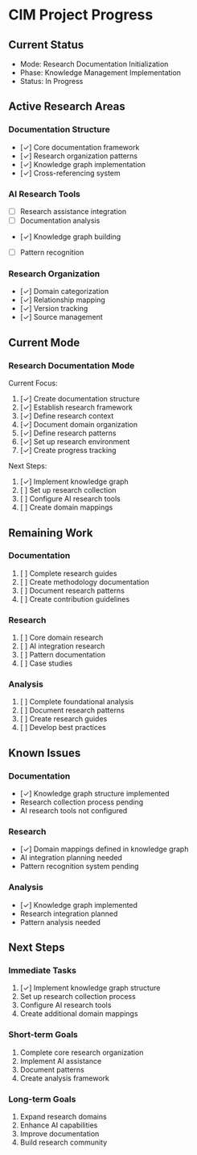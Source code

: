 # CIM Project Progress

## Current Status
- Mode: Research Documentation Initialization
- Phase: Knowledge Management Implementation
- Status: In Progress

## Active Research Areas

### Documentation Structure
- [✓] Core documentation framework
- [✓] Research organization patterns
- [✓] Knowledge graph implementation
- [✓] Cross-referencing system

### AI Research Tools
- [ ] Research assistance integration
- [ ] Documentation analysis
- [✓] Knowledge graph building
- [ ] Pattern recognition

### Research Organization
- [✓] Domain categorization
- [✓] Relationship mapping
- [✓] Version tracking
- [✓] Source management

## Current Mode

### Research Documentation Mode
Current Focus:
1. [✓] Create documentation structure
2. [✓] Establish research framework
3. [✓] Define research context
4. [✓] Document domain organization
5. [✓] Define research patterns
6. [✓] Set up research environment
7. [✓] Create progress tracking

Next Steps:
1. [✓] Implement knowledge graph
2. [ ] Set up research collection
3. [ ] Configure AI research tools
4. [ ] Create domain mappings

## Remaining Work

### Documentation
1. [ ] Complete research guides
2. [ ] Create methodology documentation
3. [ ] Document research patterns
4. [ ] Create contribution guidelines

### Research
1. [ ] Core domain research
2. [ ] AI integration research
3. [ ] Pattern documentation
4. [ ] Case studies

### Analysis
1. [ ] Complete foundational analysis
2. [ ] Document research patterns
3. [ ] Create research guides
4. [ ] Develop best practices

## Known Issues

### Documentation
- [✓] Knowledge graph structure implemented
- Research collection process pending
- AI research tools not configured

### Research
- [✓] Domain mappings defined in knowledge graph
- AI integration planning needed
- Pattern recognition system pending

### Analysis
- [✓] Knowledge graph implemented
- Research integration planned
- Pattern analysis needed

## Next Steps

### Immediate Tasks
1. [✓] Implement knowledge graph structure
2. Set up research collection process
3. Configure AI research tools
4. Create additional domain mappings

### Short-term Goals
1. Complete core research organization
2. Implement AI assistance
3. Document patterns
4. Create analysis framework

### Long-term Goals
1. Expand research domains
2. Enhance AI capabilities
3. Improve documentation
4. Build research community 